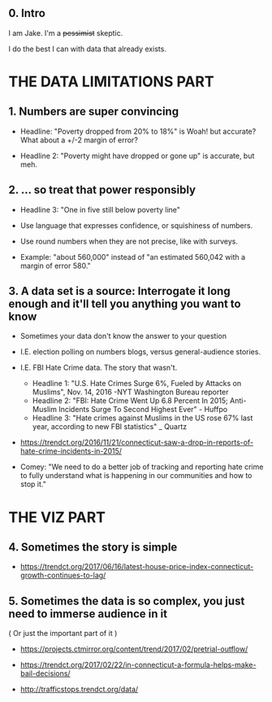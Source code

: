 ## 0. Intro

I am Jake. I'm a ~~pessimist~~ skeptic.

I do the best I can  with data that already exists.

# THE DATA LIMITATIONS PART

## 1. Numbers are super convincing

* Headline: "Poverty dropped from 20% to 18%" is Woah! but accurate? What about a +/-2 margin of error?

* Headline 2: "Poverty might have dropped or gone up" is accurate, but meh.

## 2. ... so treat that power responsibly

* Headline 3: "One in five still below poverty line"

* Use language that expresses confidence, or squishiness of numbers.

* Use round numbers when they are not precise, like with surveys.

* Example: "about 560,000" instead of "an estimated 560,042 with a margin of error 580."

## 3. A data set is a source: Interrogate it long enough and it'll tell you anything you want to know

* Sometimes your data don't know the answer to your question

* I.E. election polling on numbers blogs, versus general-audience stories.

* I.E. FBI Hate Crime data. The story that wasn't.
  - Headline 1: "U.S. Hate Crimes Surge 6%, Fueled by Attacks on Muslims", Nov. 14, 2016 -NYT Washington Bureau reporter
  - Headline 2: "FBI: Hate Crime Went Up 6.8 Percent In 2015; Anti-Muslim Incidents Surge To Second Highest Ever" - Huffpo
  - Headline 3: "Hate crimes against Muslims in the US rose 67% last year, according to new FBI statistics" _ Quartz

* https://trendct.org/2016/11/21/connecticut-saw-a-drop-in-reports-of-hate-crime-incidents-in-2015/

* Comey: "We need to do a better job of tracking and reporting hate crime to fully understand what is happening in our communities and how to stop it."

# THE VIZ PART

## 4. Sometimes the story is simple

* https://trendct.org/2017/06/16/latest-house-price-index-connecticut-growth-continues-to-lag/

## 5. Sometimes the data is so complex, you just need to immerse audience in it

( Or just the important part of it )

* https://projects.ctmirror.org/content/trend/2017/02/pretrial-outflow/

* https://trendct.org/2017/02/22/in-connecticut-a-formula-helps-make-bail-decisions/

* http://trafficstops.trendct.org/data/

